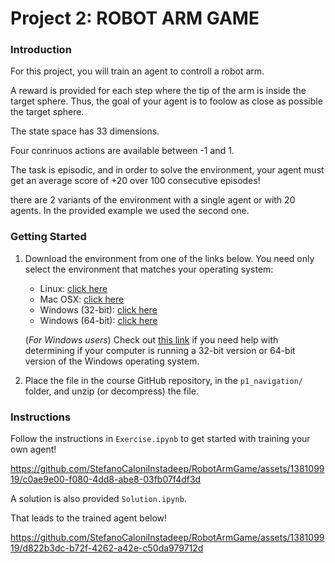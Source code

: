 # Project 2: ROBOT ARM GAME

### Introduction

For this project, you will train an agent to controll a robot arm.  


A reward is provided for each step where the tip of the arm is inside the target sphere.  Thus, the goal of your agent is to foolow as close as possible the target sphere.  

The state space has 33 dimensions.

Four conrinuos actions are available between -1 and 1.

The task is episodic, and in order to solve the environment, your agent must get an average score of +20 over 100 consecutive episodes!

there are 2 variants of the environment with a single agent or with 20 agents. In the provided example we used the second one.

### Getting Started

1. Download the environment from one of the links below.  You need only select the environment that matches your operating system:
    - Linux: [click here](https://s3-us-west-1.amazonaws.com/udacity-drlnd/P1/Banana/Banana_Linux.zip)
    - Mac OSX: [click here](https://s3-us-west-1.amazonaws.com/udacity-drlnd/P1/Banana/Banana.app.zip)
    - Windows (32-bit): [click here](https://s3-us-west-1.amazonaws.com/udacity-drlnd/P1/Banana/Banana_Windows_x86.zip)
    - Windows (64-bit): [click here](https://s3-us-west-1.amazonaws.com/udacity-drlnd/P1/Banana/Banana_Windows_x86_64.zip)
    
    (_For Windows users_) Check out [this link](https://support.microsoft.com/en-us/help/827218/how-to-determine-whether-a-computer-is-running-a-32-bit-version-or-64) if you need help with determining if your computer is running a 32-bit version or 64-bit version of the Windows operating system.

2. Place the file in the course GitHub repository, in the `p1_navigation/` folder, and unzip (or decompress) the file. 

### Instructions

Follow the instructions in `Exercise.ipynb` to get started with training your own agent!


https://github.com/StefanoCaloniInstadeep/RobotArmGame/assets/138109919/c0ae9e00-f080-4dd8-abe8-03fb07f4df3d


A solution is also provided `Solution.ipynb`.

That leads to the trained agent below!

https://github.com/StefanoCaloniInstadeep/RobotArmGame/assets/138109919/d822b3dc-b72f-4262-a42e-c50da979712d

